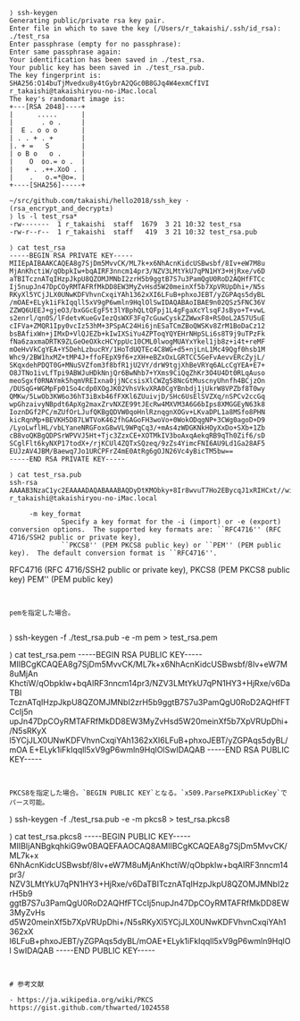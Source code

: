 

```
⟩ ssh-keygen
Generating public/private rsa key pair.
Enter file in which to save the key (/Users/r_takaishi/.ssh/id_rsa): ./test_rsa
Enter passphrase (empty for no passphrase):
Enter same passphrase again:
Your identification has been saved in ./test_rsa.
Your public key has been saved in ./test_rsa.pub.
The key fingerprint is:
SHA256:O14buTjMvedxu8y4tGybrA2QGc0B8GJq4W4exmCfIVI r_takaishi@takaishiryou-no-iMac.local
The key's randomart image is:
+---[RSA 2048]----+
|      .....      |
|       . o .     |
|  E . o o o      |
| . . + . +       |
|. + =   S        |
| o B o   o .     |
|    O  oo.= o .  |
|   + . .++.XoO . |
|    .   o.=*@o=. |
+----[SHA256]-----+

~/src/github.com/takaishi/hello2018/ssh_key · (rsa_encrypt_and_decrypt±)
⟩ ls -l test_rsa*
-rw-------  1 r_takaishi  staff  1679  3 21 10:32 test_rsa
-rw-r--r--  1 r_takaishi  staff   419  3 21 10:32 test_rsa.pub
```


```
⟩ cat test_rsa
-----BEGIN RSA PRIVATE KEY-----
MIIEpAIBAAKCAQEA8g7SjDm5MvvCK/ML7k+x6NhAcnKidcUSBwsbf/8Iv+eW7M8u
MjAnKhctiW/qObpkIw+bqAIRF3nncm14pr3/NZV3LMtYkU7qPN1HY3+HjRxe/v6D
aTBITcznATqIHzpJkpU8QZOMJMNbI2zrH5b9ggtB7S7u3PamQgU0RoD2AQHfFTCc
Ij5nupJn47DpCOyRMTAFRfMkDD8EW3MyZvHsd5W20meinXf5b7XpVRUpDhi+/N5s
RKyXl5YCjJLX0UNwKDFVhvnCxqiYAh1362xXI6LFuB+phxoJEBT/yZGPAqs5dyBL
/mOAE+ELyk1iFkIqqll5xV9gP6wmln9HqlOlSwIDAQABAoIBAE9n02QSz5FNC36V
ZZWQ6UEEJ+gjeO3/bxGGcEgF5t3lYBphQLtQFpj1L4gFgaXcYlsqFJsByo+T+vwL
s2enrl/qn0S/lFdetvKueGvIezQsWXF3Fq7cGuwCyskZZWwxF8+RS0oL2A57U5uE
cIFVa+ZMQR1Ipy0vcIz53hM+3PSpAC24Hi6jnESaTCmZBoQWSKv8ZrM1BoDaCz12
bsBAfixWn+jIMxD+VlQJEZb+kIwIXSiYu4ZPToqYQYEHrNHpSLi6s8T9j9uTPzFk
fNa6zaxmaDRTK9ZLGeOeOXkcHCYppUc10CML0lwogMUAYxYkel1jb8z+i4t+reMF
mOeHvVkCgYEA+Y5DehLzbucRY/1HoTdUQTEc4C8WG+d5+njLnL1Mc49Qgf0hsb1M
Whc9/2BW1hxMZ+tMP4J+ffoFEpX9f6+zXH+eBZxOxLGRTCC5GeFvAevvERcZyjL/
SKqxdehPDQT0G+MNuSVZfom3f8bfR1jU2VY/drW9tgjXhBeVRYq6ALcCgYEA+E7+
O8JTNo1ivLfTpi9ABWJuHDkNnjQr6BwNhb7+YXms9CiQqZhKr3O4U4Dt0RLqAuso
meoSgxf0RNAYmk5hqmVREIxna0jjNCcsisXlCWZg58NcGtMuscnyUhnfh4BCjzOn
/DUSqG+WGMpFp01So4cdp0XOgJK02VhsVkvXRA0CgYBnbdj1jUkrW8VPZbf8T0wy
QMKw/5LwOb3KW6o36hT3iBxb46fFXKl6ZUuivjD/SHc6UsElSVZXq/nSPCv2ccGq
wpGhzaivyNBpdt6ApXg2maxZrvNXZE99tJEcRw4MXVM3A6G6bIps8XMGGEyN63k8
IoznDGf2PC/mZUfOrLJufQKBgQDVW0qoHnlRznqgnXOGv+LKvaDPL1a8MSfo8PHN
kicRqnMp+BEVKH5D87LWTVoK462fhGAGoFH3woVo+0WokODqgNP+3CWg0agoD+D9
/LyoLwflHL/vbLYaneNRGFoxG8wVL9WPqCq3/+mAs4zWDGKNkHOyXxDo+SXb+1Zb
cB8voQKBgQDPSrWPVVJ5Ht+Tjc3ZzxCE+XOTMkIV3boAxqAekqRB9qTh0Zif6/sD
SCglFlt6kyNXP17todX+/rjKCUl4ZQTxSQzeq/9zZs4YimcFNI6AU9Ld1Ga28AF5
EUJzAV4JBM/Baewq7Jo1URCPFrZ4mE0AtRg6gOJN26Vc4yBicTM5bw==
-----END RSA PRIVATE KEY-----

```

```
⟩ cat test_rsa.pub
ssh-rsa AAAAB3NzaC1yc2EAAAADAQABAAABAQDyDtKMObky+8Ir8wvuT7Ho2EBycqJ1xRIHCxt//wi/55bszy4yMCcqFy2Jb+o5umQjD5uoAhEXeedybXimvf81lXcsy1iRTuo83Udjf4eNHF7+/oNpMEhNzOcBOogfOkmSlTxBk4wkw1sjbOsflv2CC0HtLu7c9qZCBTRGgPYBAd8VMJwiPme6kmfjsOkI7JExMAVF8yQMPwRbczJm8ex3lbbSZ6Kdd/lvtelVFSkOGL783mxErJeXlgKMktfRQ3AoMVWG+cLGqJgCHXfrbFcjosW4H6mHGgkQFP/JkY8Cqzl3IEv+Y4AT4QvKTWIWQiqqWXnFX2A/rCaWf0eqU6VL r_takaishi@takaishiryou-no-iMac.local
```

```
     -m key_format
             Specify a key format for the -i (import) or -e (export) conversion options.  The supported key formats are: ``RFC4716'' (RFC 4716/SSH2 public or private key),
             ``PKCS8'' (PEM PKCS8 public key) or ``PEM'' (PEM public key).  The default conversion format is ``RFC4716''.
```

RFC4716  (RFC 4716/SSH2 public or private key),
PKCS8 (PEM PKCS8 public key)
PEM'' (PEM public key)
```


pemを指定した場合。


```
⟩ ssh-keygen -f ./test_rsa.pub -e -m pem > test_rsa.pem

⟩ cat test_rsa.pem
-----BEGIN RSA PUBLIC KEY-----
MIIBCgKCAQEA8g7SjDm5MvvCK/ML7k+x6NhAcnKidcUSBwsbf/8Iv+eW7M8uMjAn
KhctiW/qObpkIw+bqAIRF3nncm14pr3/NZV3LMtYkU7qPN1HY3+HjRxe/v6DaTBI
TcznATqIHzpJkpU8QZOMJMNbI2zrH5b9ggtB7S7u3PamQgU0RoD2AQHfFTCcIj5n
upJn47DpCOyRMTAFRfMkDD8EW3MyZvHsd5W20meinXf5b7XpVRUpDhi+/N5sRKyX
l5YCjJLX0UNwKDFVhvnCxqiYAh1362xXI6LFuB+phxoJEBT/yZGPAqs5dyBL/mOA
E+ELyk1iFkIqqll5xV9gP6wmln9HqlOlSwIDAQAB
-----END RSA PUBLIC KEY-----

```


PKCS8を指定した場合。`BEGIN PUBLIC KEY`となる。`x509.ParsePKIXPublicKey`でパース可能。
```
⟩ ssh-keygen -f ./test_rsa.pub -e -m pkcs8 > test_rsa.pkcs8

⟩ cat test_rsa.pkcs8
-----BEGIN PUBLIC KEY-----
MIIBIjANBgkqhkiG9w0BAQEFAAOCAQ8AMIIBCgKCAQEA8g7SjDm5MvvCK/ML7k+x
6NhAcnKidcUSBwsbf/8Iv+eW7M8uMjAnKhctiW/qObpkIw+bqAIRF3nncm14pr3/
NZV3LMtYkU7qPN1HY3+HjRxe/v6DaTBITcznATqIHzpJkpU8QZOMJMNbI2zrH5b9
ggtB7S7u3PamQgU0RoD2AQHfFTCcIj5nupJn47DpCOyRMTAFRfMkDD8EW3MyZvHs
d5W20meinXf5b7XpVRUpDhi+/N5sRKyXl5YCjJLX0UNwKDFVhvnCxqiYAh1362xX
I6LFuB+phxoJEBT/yZGPAqs5dyBL/mOAE+ELyk1iFkIqqll5xV9gP6wmln9HqlOl
SwIDAQAB
-----END PUBLIC KEY-----

```


# 参考文献

- https://ja.wikipedia.org/wiki/PKCS
https://gist.github.com/thwarted/1024558
